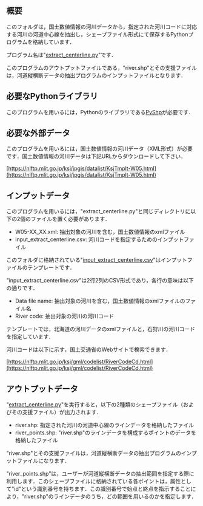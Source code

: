 ## 概要

このフォルダは，国土数値情報の河川データから，指定された河川コードに対応する河川の河道中心線を抽出し，シェープファイル形式にて保存するPythonプログラムを格納しています．

プログラム名は"[extract_centerline.py](./extract_centerline.py)"です．

このプログラムのアウトプットファイルである，"river.shp"とその支援ファイルは，河道縦横断データの抽出プログラムのインプットファイルとなります．

## 必要なPythonライブラリ

このプログラムを用いるには，Pythonのライブラリである[PyShp](https://pypi.org/project/pyshp/)が必要です．

## 必要な外部データ

このプログラムを用いるには，国土数値情報の河川データ（XML形式）が必要です．国土数値情報の河川データは下記URLからダウンロードして下さい．

[https://nlftp.mlit.go.jp/ksj/jpgis/datalist/KsjTmplt-W05.html](https://nlftp.mlit.go.jp/ksj/jpgis/datalist/KsjTmplt-W05.html)

## インプットデータ

このプログラムを用いるには，"extract_centerline.py"と同じディレクトリに以下の2個のファイルを置く必要があります．

- W05-XX_XX.xml: 抽出対象の河川を含む，国土数値情報のxmlファイル
- input_extract_centerline.csv: 河川コードを指定するためのインプットファイル

このフォルダに格納されている"[input_extract_centerline.csv](./input_extract_centerline.csv)"はインプットファイルのテンプレートです．

"input_extract_centerline.csv"は2行2列のCSV形式であり，各行の意味は以下の通りです．

- Data file name: 抽出対象の河川を含む，国土数値情報のxmlファイルのファイル名
- River code: 抽出対象の河川の河川コード

テンプレートでは，北海道の河川データのxmlファイルと，石狩川の河川コードを指定しています．

河川コードは以下に示す，国土交通省のWebサイトで検索できます．

[https://nlftp.mlit.go.jp/ksj/gml/codelist/RiverCodeCd.html](https://nlftp.mlit.go.jp/ksj/gml/codelist/RiverCodeCd.html)

## アウトプットデータ

"[extract_centerline.py](./extract-centerline/extract_centerline.py)"を実行すると，以下の2種類のシェープファイル（およびその支援ファイル）が出力されます．

- river.shp: 指定された河川の河道中心線のラインデータを格納したファイル
- river_points.shp: "river.shp"のラインデータを構成するポイントのデータを格納したファイル

"river.shp"とその支援ファイルは，河道縦横断データの抽出プログラムのインプットファイルになります．

"river_points.shp"は，ユーザーが河道縦横断データの抽出範囲を指定する際に利用します．このシェープファイルに格納されている各ポイントは，属性として"id"という識別番号を持ちます．この識別番号で始点と終点を指示することにより，"river.shp"のラインデータのうち，どの範囲を用いるのかを指定します．
